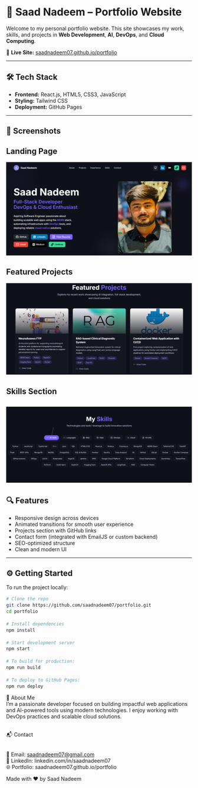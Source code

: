 # 🚀 Saad Nadeem – Portfolio Website

Welcome to my personal portfolio website. This site showcases my work, skills, and projects in **Web Development**, **AI**, **DevOps**, and **Cloud Computing**.

🔗 **Live Site:** [saadnadeem07.github.io/portfolio](https://saadnadeem07.github.io/portfolio)

---

## 🛠 Tech Stack

- **Frontend:** React.js, HTML5, CSS3, JavaScript
- **Styling:** Tailwind CSS 
- **Deployment:** GitHub Pages

---

## 📸 Screenshots
## Landing Page
![Landing Page](./home.png)

## Featured Projects
![Projects](./projects.png)

## Skills Section
![Skills](./Skills.png)
---

## 🔍 Features

- Responsive design across devices
- Animated transitions for smooth user experience
- Projects section with GitHub links
- Contact form (integrated with EmailJS or custom backend)
- SEO-optimized structure
- Clean and modern UI

---

## ⚙️ Getting Started

To run the project locally:

```bash
# Clone the repo
git clone https://github.com/saadnadeem07/portfolio.git
cd portfolio

# Install dependencies
npm install

# Start development server
npm start

# To build for production:
npm run build

# To deploy to GitHub Pages:
npm run deploy
```

🧠 About Me
<br>
I’m a passionate developer focused on building impactful web applications and AI-powered tools using modern technologies. I enjoy working with DevOps practices and scalable cloud solutions.
<br>
<br>

📬 Contact <br> <br>

📧 Email: saadnadeem07@gmail.com <br>
💼 LinkedIn: linkedin.com/in/saadnadeem07 <br>
🌐 Portfolio: saadnadeem07.github.io/portfolio <br>

Made with ❤️ by Saad Nadeem
